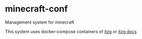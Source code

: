 # minecraft-conf
Management system for minecraft

This system uses docker-compose containers of [itzg](https://github.com/itzg/docker-minecraft-server "https://github.com/itzg/docker-minecraft-server") or [itzg docs](https://docker-minecraft-server.readthedocs.io/en/latest/ "https://docker-minecraft-server.readthedocs.io/en/latest/")

